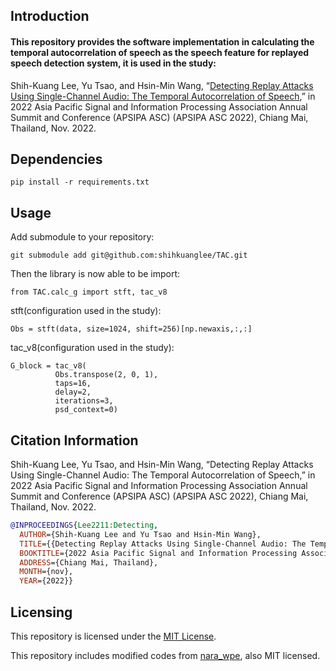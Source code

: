 ## Introduction

#### This repository provides the software implementation in calculating the temporal autocorrelation of speech as the speech feature for replayed speech detection system, it is used in the study:

Shih-Kuang Lee, Yu Tsao, and Hsin-Min Wang, “[Detecting Replay Attacks Using Single-Channel Audio: The Temporal Autocorrelation of Speech](https://homepage.iis.sinica.edu.tw/papers/whm/25385-F.pdf),” in 2022 Asia Pacific Signal and Information Processing Association Annual Summit and Conference (APSIPA ASC) (APSIPA ASC 2022), Chiang Mai, Thailand, Nov. 2022.

## Dependencies
```
pip install -r requirements.txt
```

## Usage

Add submodule to your repository:
```
git submodule add git@github.com:shihkuanglee/TAC.git
```

Then the library is now able to be import:
```
from TAC.calc_g import stft, tac_v8
```

stft(configuration used in the study):
```
Obs = stft(data, size=1024, shift=256)[np.newaxis,:,:]
```

tac_v8(configuration used in the study):
```
G_block = tac_v8(
          Obs.transpose(2, 0, 1),
          taps=16,
          delay=2,
          iterations=3,
          psd_context=0)
```

## Citation Information

Shih-Kuang Lee, Yu Tsao, and Hsin-Min Wang, “Detecting Replay Attacks Using Single-Channel Audio: The Temporal Autocorrelation of Speech,” in 2022 Asia Pacific Signal and Information Processing Association Annual Summit and Conference (APSIPA ASC) (APSIPA ASC 2022), Chiang Mai, Thailand, Nov. 2022.
```bibtex
@INPROCEEDINGS{Lee2211:Detecting,
  AUTHOR={Shih-Kuang Lee and Yu Tsao and Hsin-Min Wang},
  TITLE={{Detecting Replay Attacks Using Single-Channel Audio: The Temporal Autocorrelation of Speech}},
  BOOKTITLE={2022 Asia Pacific Signal and Information Processing Association Annual Summit and Conference (APSIPA ASC) (APSIPA ASC 2022)},
  ADDRESS={Chiang Mai, Thailand},
  MONTH={nov},
  YEAR={2022}}
```

## Licensing

This repository is licensed under the [MIT License](https://github.com/shihkuanglee/TAC/blob/main/LICENSE).

This repository includes modified codes from [nara_wpe](https://github.com/fgnt/nara_wpe), also MIT licensed.
